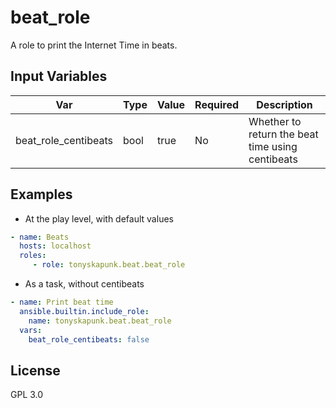 # beat_role

A role to print the Internet Time in beats.

## Input Variables

| Var    | Type |  Value  | Required | Description |
| ------ | ---- | ------- | -------- | ----------- |
| beat_role_centibeats | bool | true | No | Whether to return the beat time using centibeats |

## Examples

- At the play level, with default values

```yaml
- name: Beats
  hosts: localhost
  roles:
     - role: tonyskapunk.beat.beat_role
```

- As a task, without centibeats

```yaml
- name: Print beat time
  ansible.builtin.include_role:
    name: tonyskapunk.beat.beat_role
  vars:
    beat_role_centibeats: false
```

## License

GPL 3.0
